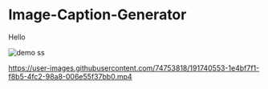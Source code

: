 # Image-Caption-Generator
Hello

![demo ss](https://user-images.githubusercontent.com/74753818/191740947-ebc0fa9b-42c7-46e2-a3d5-03c8867f3d41.png)

https://user-images.githubusercontent.com/74753818/191740553-1e4bf7f1-f8b5-4fc2-98a8-006e55f37bb0.mp4

